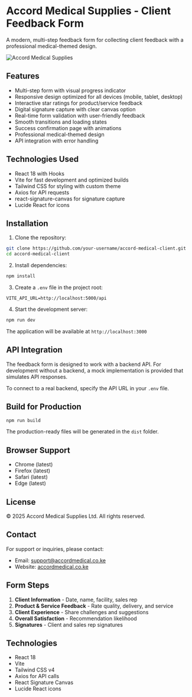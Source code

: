 # Accord Medical Supplies - Client Feedback Form

A modern, multi-step feedback form for collecting client feedback with a professional medical-themed design.

![Accord Medical Supplies](/public/logo.svg)

## Features

- Multi-step form with visual progress indicator
- Responsive design optimized for all devices (mobile, tablet, desktop)
- Interactive star ratings for product/service feedback
- Digital signature capture with clear canvas option
- Real-time form validation with user-friendly feedback
- Smooth transitions and loading states
- Success confirmation page with animations
- Professional medical-themed design
- API integration with error handling

## Technologies Used

- React 18 with Hooks
- Vite for fast development and optimized builds
- Tailwind CSS for styling with custom theme
- Axios for API requests
- react-signature-canvas for signature capture
- Lucide React for icons

## Installation

1. Clone the repository:
```bash
git clone https://github.com/your-username/accord-medical-client.git
cd accord-medical-client
```

2. Install dependencies:
```bash
npm install
```

3. Create a `.env` file in the project root:
```
VITE_API_URL=http://localhost:5000/api
```

4. Start the development server:
```bash
npm run dev
```

The application will be available at `http://localhost:3000`

## API Integration

The feedback form is designed to work with a backend API. For development without a backend, a mock implementation is provided that simulates API responses.

To connect to a real backend, specify the API URL in your `.env` file.

## Build for Production

```bash
npm run build
```

The production-ready files will be generated in the `dist` folder.

## Browser Support

- Chrome (latest)
- Firefox (latest)
- Safari (latest)
- Edge (latest)

## License

© 2025 Accord Medical Supplies Ltd. All rights reserved.

## Contact

For support or inquiries, please contact:
- Email: support@accordmedical.co.ke
- Website: [accordmedical.co.ke](https://accordmedical.co.ke)

## Form Steps

1. **Client Information** - Date, name, facility, sales rep
2. **Product & Service Feedback** - Rate quality, delivery, and service
3. **Client Experience** - Share challenges and suggestions
4. **Overall Satisfaction** - Recommendation likelihood
5. **Signatures** - Client and sales rep signatures

## Technologies

- React 18
- Vite
- Tailwind CSS v4
- Axios for API calls
- React Signature Canvas
- Lucide React icons
